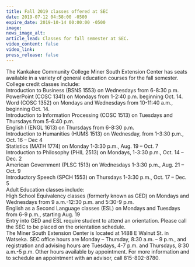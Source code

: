 ```yaml
---
title: Fall 2019 classes offered at SEC
date: 2019-07-12 04:58:00 -0500
expire_date: 2019-10-14 00:00:00 -0500
image:
news_image_alt:
article_lead: Classes for fall semester at SEC.
video_content: false
video_link:
press_release: false
---
```


The Kankakee Community College Miner South Extension Center has seats available in a variety of general education courses for the fall semester.<br>College credit classes include:<br>Introduction to Business (BSNS 1553) on Wednesdays from 6-8:30 p.m.<br>PowerPoint (COSC 1341) on Mondays from 1-2:40 p.m. beginning Oct. 14.<br>Word (COSC 1352) on Mondays and Wednesdays from 10-11:40 a.m., beginning Oct. 14.<br>Introduction to Information Processing (COSC 1513) on Tuesdays and Thursdays from 5-6:40 p.m.<br>English I (ENGL 1613) on Thursdays from 6-8:30 p.m.<br>Introduction to Humanities (HUMS 1513) on Wednesday, from 1-3:30 p.m., Oct. 16 – Dec 4<br>Statistics (MATH 1774) on Monday 1-3:30 p.m., Aug. 19 – Oct. 7<br>Introduction to Philosophy (PHIL 2513) on Mondays, 1-3:30 p.m., Oct. 14 – Dec. 2<br>American Government (PLSC 1513) on Wednesdays 1-3:30 p.m., Aug. 21 – Oct. 9<br>Introductory Speech (SPCH 1553) on Thursdays 1-3:30 p.m., Oct. 17 – Dec. 5<br>Adult Education classes include:<br>High School Equivalency classes (formerly known as GED) on Mondays and Wednesdays from 9 a.m.-12:30 p.m. and 5:30-9 p.m.&nbsp;<br>English as a Second Language classes (ESL) on Mondays and Tuesdays from 6-9 p.m., starting Aug. 19<br>Entry into GED and ESL require student to attend an orientation. Please call the SEC to be placed on the orientation schedule.<br>The Miner South Extension Center is located at 1488 E Walnut St. in Watseka. SEC office hours are Monday – Thursday, 8:30 a.m. – 9 p.m., and registration and advising hours are Tuesdays, 4-7 p.m. and Thursdays, 8:30 a.m.-5 p.m. Other hours available by appointment. For more information and to schedule an appointment with an advisor, call 815-802-8780.<br>&nbsp;